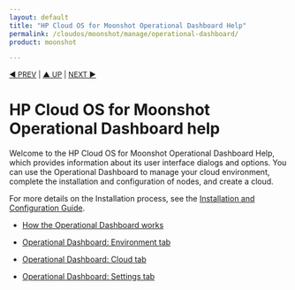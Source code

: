 ```yaml
---
layout: default
title: "HP Cloud OS for Moonshot Operational Dashboard Help"
permalink: /cloudos/moonshot/manage/operational-dashboard/
product: moonshot

---
```

<!--PUBLISHED-->



<script> 

function PageRefresh { 
onLoad="window.refresh"
}

PageRefresh();

</script>

<p style="font-size: small;"> <a href="/cloudos/moonshot/manage/troubleshooting/">&#9664; PREV</a> | <a href="/cloudos/moonshot/manage/">&#9650; UP</a> | <a href="/cloudos/moonshot/manage/operational-dashboard/how-opdash-works/">NEXT &#9654;</a> </p>

# HP Cloud OS for Moonshot Operational Dashboard help

Welcome to the HP Cloud OS for Moonshot Operational Dashboard Help, which provides information about its user interface dialogs and options. You can use the Operational Dashboard to manage your cloud environment, complete the installation and configuration of nodes, and create a cloud.

For more details on the Installation process, see the [Installation and Configuration Guide](/cloudos/moonshot/install/).

* [How the Operational Dashboard works](/cloudos/moonshot/manage/operational-dashboard/how-opdash-works)

* [Operational Dashboard: Environment tab](/cloudos/moonshot/manage/operational-dashboard/environment-tab)

* [Operational Dashboard: Cloud tab](/cloudos/moonshot/manage/operational-dashboard/cloud-tab)

* [Operational Dashboard: Settings tab](/cloudos/moonshot/manage/operational-dashboard/settings-tab)

